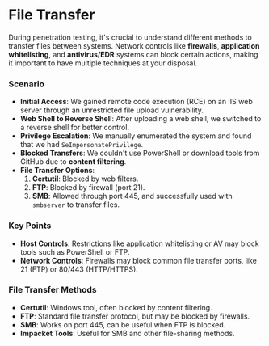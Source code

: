 # File Transfer

During penetration testing, it's crucial to understand different methods to transfer files between systems. Network controls like **firewalls**, **application whitelisting**, and **antivirus/EDR** systems can block certain actions, making it important to have multiple techniques at your disposal.

### Scenario

- **Initial Access**: We gained remote code execution (RCE) on an IIS web server through an unrestricted file upload vulnerability.
- **Web Shell to Reverse Shell**: After uploading a web shell, we switched to a reverse shell for better control.
- **Privilege Escalation**: We manually enumerated the system and found that we had `SeImpersonatePrivilege`.
- **Blocked Transfers**: We couldn't use PowerShell or download tools from GitHub due to **content filtering**.
- **File Transfer Options**:
  1. **Certutil**: Blocked by web filters.
  2. **FTP**: Blocked by firewall (port 21).
  3. **SMB**: Allowed through port 445, and successfully used with `smbserver` to transfer files.

### Key Points

- **Host Controls**: Restrictions like application whitelisting or AV may block tools such as PowerShell or FTP.
- **Network Controls**: Firewalls may block common file transfer ports, like 21 (FTP) or 80/443 (HTTP/HTTPS).

### File Transfer Methods

- **Certutil**: Windows tool, often blocked by content filtering.
- **FTP**: Standard file transfer protocol, but may be blocked by firewalls.
- **SMB**: Works on port 445, can be useful when FTP is blocked.
- **Impacket Tools**: Useful for SMB and other file-sharing methods.

